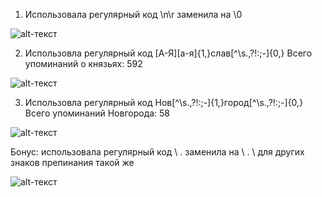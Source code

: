 1. Использовала регулярный код \n\r заменила на \0

![alt-текст](https://pp.userapi.com/c845123/v845123187/63684/v_s46IJLzxU.jpg)

2. Использовла регулярный код [А-Я][а-я]{1,}слав[^\s.,\?!:;-]{0,}
Всего упоминаний о князьях: 592

![alt-текст](https://pp.userapi.com/c845123/v845123231/66d4e/HIwEBpQcYtI.jpg)

3. Использовла регулярный код Нов[^\s.,\?!:;-]{1,}город[^\s.,\?!:;-]{0,}
Всего упоминаний Новгорода: 58

![alt-текст](https://pp.userapi.com/c845123/v845123231/66d79/prg45pfrMZc.jpg)

Бонус: использовала регулярный код  \ . заменила на \ . \ для других знаков препинания такой же

![alt-текст](https://sun1-13.userapi.com/c840522/v840522718/8719e/xkUgJS7AlDA.jpg)

